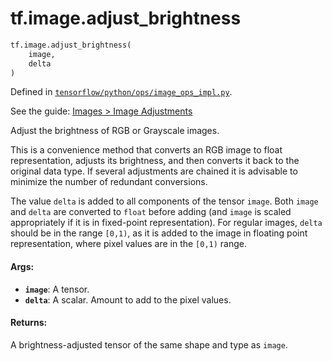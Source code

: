 <div itemscope itemtype="http://developers.google.com/ReferenceObject">
<meta itemprop="name" content="tf.image.adjust_brightness" />
</div>

# tf.image.adjust_brightness

``` python
tf.image.adjust_brightness(
    image,
    delta
)
```



Defined in [`tensorflow/python/ops/image_ops_impl.py`](https://www.tensorflow.org/code/tensorflow/python/ops/image_ops_impl.py).

See the guide: [Images > Image Adjustments](../../../../api_guides/python/image.md#Image_Adjustments)

Adjust the brightness of RGB or Grayscale images.

This is a convenience method that converts an RGB image to float
representation, adjusts its brightness, and then converts it back to the
original data type. If several adjustments are chained it is advisable to
minimize the number of redundant conversions.

The value `delta` is added to all components of the tensor `image`. Both
`image` and `delta` are converted to `float` before adding (and `image` is
scaled appropriately if it is in fixed-point representation). For regular
images, `delta` should be in the range `[0,1)`, as it is added to the image in
floating point representation, where pixel values are in the `[0,1)` range.

#### Args:

* <b>`image`</b>: A tensor.
* <b>`delta`</b>: A scalar. Amount to add to the pixel values.


#### Returns:

A brightness-adjusted tensor of the same shape and type as `image`.